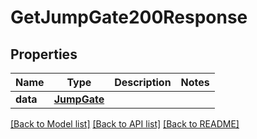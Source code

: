 # GetJumpGate200Response

## Properties
Name | Type | Description | Notes
------------ | ------------- | ------------- | -------------
**data** | [**JumpGate**](JumpGate.md) |  | 

[[Back to Model list]](../README.md#documentation-for-models) [[Back to API list]](../README.md#documentation-for-api-endpoints) [[Back to README]](../README.md)


